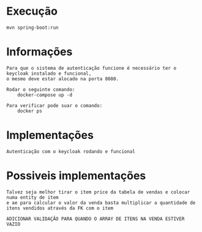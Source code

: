 # Execução
    mvn spring-boot:run
# Informações
    Para que o sistema de autenticação funcione é necessário ter o keycloak instalado e funcional,
    o mesmo deve estar alocado na porta 8080.

    Rodar o seguinte comando:
        docker-compose up -d

    Para verificar pode suar o comando:
        docker ps

# Implementações
    Autenticação com o keycloak rodando e funcional

# Possiveis implementações
    Talvez seja melhor tirar o item price da tabela de vendas e colocar numa entity de item
    e ae para calcular o valor da venda basta multiplicar a quantidade de itens vendidos através da FK com o item

    ADICIONAR VALIDAÇÃO PARA QUANDO O ARRAY DE ITENS NA VENDA ESTIVER VAZIO